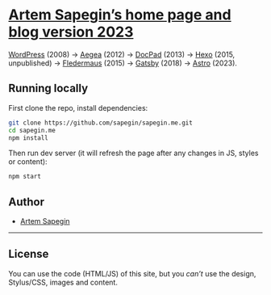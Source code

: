 # [Artem Sapegin’s home page and blog version 2023](https://sapegin.me/)

[WordPress](https://wordpress.org/) (2008) → [Aegea](http://blogengine.ru/) (2012) → [DocPad](http://docpad.org/) (2013) → [Hexo](https://hexo.io/) (2015, unpublished) → [Fledermaus](https://github.com/sapegin/fledermaus) (2015) → [Gatsby](https://www.gatsbyjs.org/) (2018) → [Astro](https://astro.build/) (2023).

## Running locally

First clone the repo, install dependencies:

```bash
git clone https://github.com/sapegin/sapegin.me.git
cd sapegin.me
npm install
```

Then run dev server (it will refresh the page after any changes in JS, styles or content):

```bash
npm start
```

## Author

- [Artem Sapegin](https://sapegin.me)

---

## License

You can use the code (HTML/JS) of this site, but you _can’t_ use the design, Stylus/CSS, images and content.
